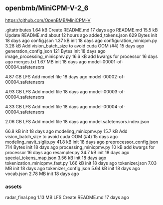 ## openbmb/MiniCPM-V-2_6

https://github.com/OpenBMB/MiniCPM-V

.gitattributes
1.64 kB
Create README.md
17 days ago
README.md
15.5 kB
Update README.md
about 12 hours ago
added_tokens.json
629 Bytes
init
18 days ago
config.json
1.37 kB
init
18 days ago
configuration_minicpm.py
3.28 kB
Add vision_batch_size to avoid cuda OOM (#4)
15 days ago
generation_config.json
121 Bytes
init
18 days ago
image_processing_minicpmv.py
16.6 kB
add kwargs for processor
16 days ago
merges.txt
1.67 MB
init
18 days ago
model-00001-of-00004.safetensors

4.87 GB
LFS
Add model file
18 days ago
model-00002-of-00004.safetensors

4.93 GB
LFS
Add model file
18 days ago
model-00003-of-00004.safetensors

4.33 GB
LFS
Add model file
18 days ago
model-00004-of-00004.safetensors

2.06 GB
LFS
Add model file
18 days ago
model.safetensors.index.json

66.8 kB
init
18 days ago
modeling_minicpmv.py
15.7 kB
Add vision_batch_size to avoid cuda OOM (#4)
15 days ago
modeling_navit_siglip.py
41.8 kB
init
18 days ago
preprocessor_config.json
714 Bytes
init
18 days ago
processing_minicpmv.py
10 kB
add kwargs for processor
16 days ago
resampler.py
34.7 kB
init
18 days ago
special_tokens_map.json
3.56 kB
init
18 days ago
tokenization_minicpmv_fast.py
1.66 kB
init
18 days ago
tokenizer.json
7.03 MB
init
18 days ago
tokenizer_config.json
5.64 kB
init
18 days ago
vocab.json
2.78 MB
init
18 days ago

### assets

radar_final.png
1.13 MB
LFS
Create README.md
17 days ago
